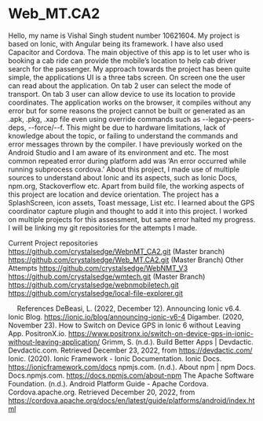 # Web_MT.CA2
Hello, my name is Vishal Singh student number 10621604. My project is based on Ionic, with Angular being its framework.  I have also used Capacitor and Cordova. The main objective of this app is to let user who is booking a cab ride can provide the mobile’s location to help cab driver search for the passenger. My approach towards the project has been quite simple, the applications UI is a three tabs screen. On screen one the user can read about the application. On tab 2 user can select the mode of transport. On tab 3 user can allow device to use its location to provide coordinates. The application works on the browser, it compiles without any error but for some reasons the project cannot be built or generated as an .apk, .pkg, .xap file even using override commands such as --legacy-peers-deps, --force/--f. 
This might be due to hardware limitations, lack of knowledge about the topic, or failing to understand the commands and error messages thrown by the compiler. I have previously worked on the Android Studio and I am aware of its environment and etc. The most common repeated error during platform add was ‘An error occurred while running subprocess cordova.’ 
About this project, I made use of multiple sources to understand about Ionic and its aspects, such as Ionic Docs, npm.org, Stackoverflow etc.
Apart from build file, the working aspects of this project are location and device orientation. 
The project has a SplashScreen, icon assets, Toast message, List etc. I learned about the GPS coordinator capture plugin and thought to add it into this project. I worked on multiple projects for this assessment, but same error halted my progress. I will be linking my git repositories for the attempts I made. 

Current Project repositories https://github.com/crystalsedge/WebnMT_CA2.git (Master branch)
https://github.com/crystalsedge/Web_MT.CA2.git (Master Branch)
Other Attempts 
https://github.com/crystalsedge/WebNMT_V3
https://github.com/crystalsedge/wmtech.git (Master Branch)
https://github.com/crystalsedge/webnmobiletech.git
https://github.com/crystalsedge/local-file-explorer.git



 
References
DeBeasi, L. (2022, December 12). Announcing Ionic v6.4. Ionic Blog. https://ionic.io/blog/announcing-ionic-v6-4
Digamber. (2020, November 23). How to Switch on Device GPS in Ionic 6 without Leaving App. PositronX.io. https://www.positronx.io/switch-on-device-gps-in-ionic-without-leaving-application/
Grimm, S. (n.d.). Build Better Apps | Devdactic. Devdactic.com. Retrieved December 23, 2022, from https://devdactic.com/
Ionic. (2020). Ionic Framework - Ionic Documentation. Ionic Docs. https://ionicframework.com/docs
npmjs.com. (n.d.). About npm | npm Docs. Docs.npmjs.com. https://docs.npmjs.com/about-npm
The Apache Software Foundation. (n.d.). Android Platform Guide - Apache Cordova. Cordova.apache.org. Retrieved December 20, 2022, from https://cordova.apache.org/docs/en/latest/guide/platforms/android/index.html
